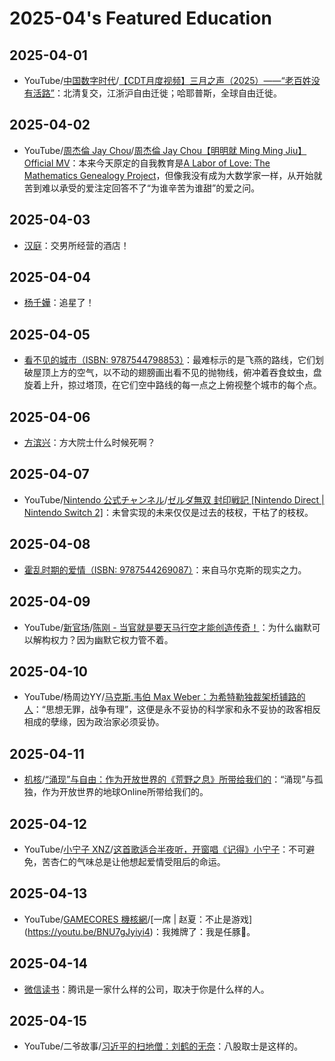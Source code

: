 # 2025-04's Featured Education

## 2025-04-01

- YouTube/[中国数字时代](https://www.youtube.com/@CDTChinese)/[【CDT月度视频】三月之声（2025）——“老百姓没有活路”](https://youtu.be/SDSvnRXVZU8)：北清复交，江浙沪自由迁徙；哈耶普斯，全球自由迁徙。

## 2025-04-02

- YouTube/[周杰倫 Jay Chou](https://www.youtube.com/@JVRmuzic)/[周杰倫 Jay Chou【明明就 Ming Ming Jiu】Official MV](https://youtu.be/UBySINroNkw)：本来今天原定的自我教育是[A Labor of Love: The Mathematics Genealogy Project](https://www.ams.org/notices/200708/tx070801002p.pdf)，但像我没有成为大数学家一样，从开始就苦到难以承受的爱注定回答不了“为谁辛苦为谁甜”的爱之问。

## 2025-04-03

- [汉庭](https://www.hworld.com/hotel/hanting)：交男所经营的酒店！

## 2025-04-04

- [杨千嬅](https://weibo.com/1692801804)：追星了！

## 2025-04-05

- [看不见的城市（ISBN: 9787544798853）](https://book.douban.com/subject/36545668/)：最难标示的是飞燕的路线，它们划破屋顶上方的空气，以不动的翅膀画出看不见的抛物线，俯冲着吞食蚊虫，盘旋着上升，掠过塔顶，在它们空中路线的每一点之上俯视整个城市的每个点。

## 2025-04-06

- [方滨兴](https://baike.baidu.com/item/方滨兴/9525950)：方大院士什么时候死啊？

## 2025-04-07

- YouTube/[Nintendo 公式チャンネル](https://www.youtube.com/@NintendoJP)/[ゼルダ無双 封印戦記 [Nintendo Direct | Nintendo Switch 2]](https://youtu.be/Chq7vBgBFoM)：未曾实现的未来仅仅是过去的枝杈，干枯了的枝杈。

## 2025-04-08

- [霍乱时期的爱情（ISBN: 9787544269087）](https://book.douban.com/subject/35643308/)：来自马尔克斯的现实之力。

## 2025-04-09

- YouTube/[新官场](https://www.youtube.com/@新官场)/[陈刚 - 当官就是要天马行空才能创造传奇！](https://youtu.be/71Bcp4-Sj60)：为什么幽默可以解构权力？因为幽默它权力管不着。

## 2025-04-10

- YouTube/杨周边YY/[马克斯.韦伯 Max Weber：为希特勒独裁架桥铺路的人](https://youtu.be/Y-DN-uwR708)：“思想无罪，战争有理”，这便是永不妥协的科学家和永不妥协的政客相反相成的孽缘，因为政治家必须妥协。

## 2025-04-11

- [机核](https://www.gcores.com/)/[“涌现”与自由：作为开放世界的《荒野之息》所带给我们的](https://www.gcores.com/articles/111113)：“涌现”与孤独，作为开放世界的地球Online所带给我们的。

## 2025-04-12

- YouTube/[小宁子 XNZ](https://www.youtube.com/@xnzxnz)/[这首歌适合半夜听，开窗唱《记得》小宁子](https://youtu.be/sXApCRmJvtE)：不可避免，苦杏仁的气味总是让他想起爱情受阻后的命运。

## 2025-04-13

- YouTube/[GAMECORES 機核網](https://www.youtube.com/@GAMECORES.)/[一席 | 赵夏：不止是游戏](https://youtu.be/BNU7gJyiyi4)：我摊牌了：我是任豚🐷。

## 2025-04-14

- [微信读书](https://weread.qq.com/)：腾讯是一家什么样的公司，取决于你是什么样的人。

## 2025-04-15

- YouTube/二爷故事/[习近平的扫地僧：刘鹤的无奈](https://youtu.be/VIewKqjs9uI)：八股取士是这样的。
